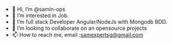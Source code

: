 - 👋 Hi, I’m @samin-ops
- 👀 I’m interested in Job.
- 🌱 I’m full stack Developer Angular/NodeJs with Mongodb BDD.
- 💞️ I’m looking to collaborate on an opensource projects
- 📫 How to reach me, email :samexpertsg@gmail.com

<!---
samin-ops/samin-ops is a ✨ special ✨ repository because its `README.md` (this file) appears on your GitHub profile.
You can click the Preview link to take a look at your changes.
--->
